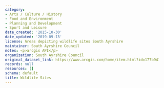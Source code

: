 ```yaml
---
category:
- Arts / Culture / History
- Food and Environment
- Planning and Development
- Sport and Leisure
date_created: '2015-10-30'
date_updated: '2019-09-13'
license: Areas depicting wildlife sites South Ayrshire
maintainer: South Ayrshire Council
notes: <p>arcgis API</p>
organization: South Ayrshire Council
original_dataset_link: https://www.arcgis.com/home/item.html?id=177b941c716b4aada41ade02cd687d30
records: null
resources: []
schema: default
title: Wildlife Sites
---
```

